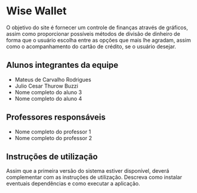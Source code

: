 # Wise Wallet

O objetivo do site é fornecer um controle de finanças através de gráficos, assim como proporcionar possíveis métodos de divisão de dinheiro de forma que o usuário escolha entre as opções que mais lhe agradam, assim como o acompanhamento do cartão de crédito, se o usuário desejar.
## Alunos integrantes da equipe

* Mateus de Carvalho Rodrigues
* Julio Cesar Thurow Buzzi
* Nome completo do aluno 3
* Nome completo do aluno 4

## Professores responsáveis

* Nome completo do professor 1
* Nome completo do professor 2

## Instruções de utilização

Assim que a primeira versão do sistema estiver disponível, deverá complementar com as instruções de utilização. Descreva como instalar eventuais dependências e como executar a aplicação.

